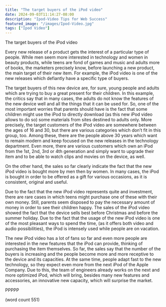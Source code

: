 ```yaml
---
title: "The target buyers of the iPod video"
date: 2024-09-03T11:14:27-08:00
description: "Ipod-Video Tips for Web Success"
featured_image: "/images/Ipod-Video.jpg"
tags: ["Ipod Video"]
---
```


The target buyers of the iPod video
	
	
Every new release of a product gets the interest of a particular type of people. While men seem more interested in technology and women in beauty products, while teens are fond of games and music and adults more of books, the marketers precisely know, before launching a new product, the main target of their new item. For example, the iPod video is one of the new releases which defiantly have a specific type of buyers. 
	
The target buyers of this new device are, for sure, young people and adults which are trying to buy a great present for their children. In this example, the critics say that in many cases, the adults do not know the features of the new device well and all the things that it can be used for. So, one of the most important worries that parents should have is the fact that some children might use the iPod to directly download (as this new iPod video allows to do so) some materials from sites destined to adults only. More precisely, the target customers of the iPod video are somewhere between the ages of 16 and 30, but there are various categories which don’t fit in this group, too. Among these, there are the people above 30 years which want to remain modern and keep focused on the new releases in the technology department. Even more, there are various customers which own an iPod from the 1st, 2nd, 3rd or 4th generation and simply want to upgrade their item and to be able to watch clips and movies on the device, as well. 
	
On the other hand, the sales so far clearly indicate the fact that the new iPod video is bought more by men then by women. In many cases, the iPod is bought in order to be offered as a gift for various occasions, as it is consistent, original and useful. 
	
Due to the fact that the new iPod video represents quite and investment, there are rare cases in which teens might purchase one of these with their own money. Still, parents seem disposed to pay the necessary amount of money in order to see their children happy. The sales of the iPod video showed the fact that the device sells best before Christmas and before the summer holiday. Due to the fact that the usage of the new iPod video is one of the most pleasant ways to spend the time, (as it offers both video and audio possibilities), the iPod is intensely used while people are on vacation. 
	
The new iPod video has a lot of fans so far and even more people are interested in the new features that the iPod can provide, thinking of purchasing the item themselves. So far, the sales say that the number of the buyers is increasing and the people become more and more receptive to the device and its capacities. At the same time, people adapt fast to the new technology, so they expect even more from the next iPod of the Apple Company. Due to this, the team of engineers already works on the next and more optimized iPod, which will bring, besides many new features and accessories, an innovative new capacity, which will surprise the market. 

PPPPP

(word count 551)



